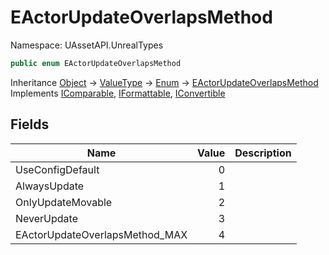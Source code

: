 # EActorUpdateOverlapsMethod

Namespace: UAssetAPI.UnrealTypes

```csharp
public enum EActorUpdateOverlapsMethod
```

Inheritance [Object](https://docs.microsoft.com/en-us/dotnet/api/system.object) → [ValueType](https://docs.microsoft.com/en-us/dotnet/api/system.valuetype) → [Enum](https://docs.microsoft.com/en-us/dotnet/api/system.enum) → [EActorUpdateOverlapsMethod](./uassetapi.unrealtypes.eactorupdateoverlapsmethod.md)<br>
Implements [IComparable](https://docs.microsoft.com/en-us/dotnet/api/system.icomparable), [IFormattable](https://docs.microsoft.com/en-us/dotnet/api/system.iformattable), [IConvertible](https://docs.microsoft.com/en-us/dotnet/api/system.iconvertible)

## Fields

| Name | Value | Description |
| --- | --: | --- |
| UseConfigDefault | 0 |  |
| AlwaysUpdate | 1 |  |
| OnlyUpdateMovable | 2 |  |
| NeverUpdate | 3 |  |
| EActorUpdateOverlapsMethod_MAX | 4 |  |
